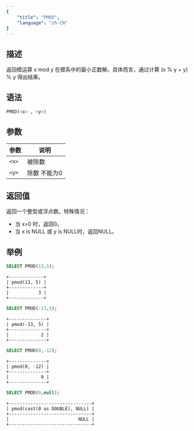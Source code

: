 ```yaml
---
{
    "title": "PMOD",
    "language": "zh-CN"
}
---
```


<!-- 
Licensed to the Apache Software Foundation (ASF) under one
or more contributor license agreements.  See the NOTICE file
distributed with this work for additional information
regarding copyright ownership.  The ASF licenses this file
to you under the Apache License, Version 2.0 (the
"License"); you may not use this file except in compliance
with the License.  You may obtain a copy of the License at
  http://www.apache.org/licenses/LICENSE-2.0
Unless required by applicable law or agreed to in writing,
software distributed under the License is distributed on an
"AS IS" BASIS, WITHOUT WARRANTIES OR CONDITIONS OF ANY
KIND, either express or implied.  See the License for the
specific language governing permissions and limitations
under the License.
-->

## 描述

返回模运算 x mod y 在模系中的最小正数解。具体而言，通过计算 (x % y + y) % y 得出结果。

## 语法

```sql
PMOD(<x> , <y>)
```

## 参数

| 参数 | 说明 |
| -- | -- |
| `<x>` | 被除数 |
| `<y>` | 除数 不能为0 |

## 返回值

返回一个整型或浮点数。特殊情况：

- 当 x=0 时，返回0。
- 当 x is NULL 或 y is NULL时，返回NULL。

## 举例

```sql
SELECT PMOD(13,5);
```

```text
+-------------+
| pmod(13, 5) |
+-------------+
|           3 |
+-------------+
```

```sql
SELECT PMOD(-13,5);
```

```text
+--------------+
| pmod(-13, 5) |
+--------------+
|            2 |
+--------------+
```

```sql
SELECT PMOD(0,-12);
```

```text
+--------------+
| pmod(0, -12) |
+--------------+
|            0 |
+--------------+
```

```sql
SELECT PMOD(0,null);
```

```text
+-------------------------------+
| pmod(cast(0 as DOUBLE), NULL) |
+-------------------------------+
|                          NULL |
+-------------------------------+
```